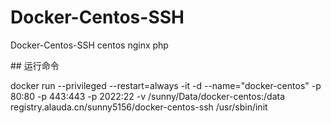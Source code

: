 # Docker-Centos-SSH
Docker-Centos-SSH
centos nginx php 

## 运行命令


docker run --privileged --restart=always -it -d --name="docker-centos" -p 80:80 -p 443:443 -p 2022:22 -v /sunny/Data/docker-centos:/data registry.alauda.cn/sunny5156/docker-centos-ssh  /usr/sbin/init
